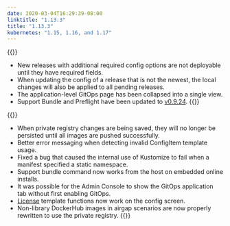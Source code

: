 ```yaml
---
date: 2020-03-04T16:29:39-08:00
linktitle: "1.13.3"
title: "1.13.3"
kubernetes: "1.15, 1.16, and 1.17"
---
```


{{<changes>}}
* New releases with additional required config options are not deployable until they have required fields.
* When updating the config of a release that is not the newest, the local changes will also be applied to all pending releases.
* The application-level GitOps page has been collapsed into a single view.
* Support Bundle and Preflight have been updated to [v0.9.24](https://github.com/replicatedhq/troubleshoot/releases/tag/v0.9.24).
{{</changes>}}

{{<fixes>}}
* When private registry changes are being saved, they will no longer be persisted until all images are pushed successfully.
* Better error messaging when detecting invalid ConfigItem template usage.
* Fixed a bug that caused the internal use of Kustomize to fail when a manifest specified a static namespace.
* Support bundle command now works from the host on embedded online installs.
* It was possible for the Admin Console to show the GitOps application tab without first enabling GitOps.
* [License](https://kots.io/reference/template-functions/license-context/) template functions now work on the config screen.
* Non-library DockerHub images in airgap scenarios are now properly rewritten to use the private registry.
{{</fixes>}}
